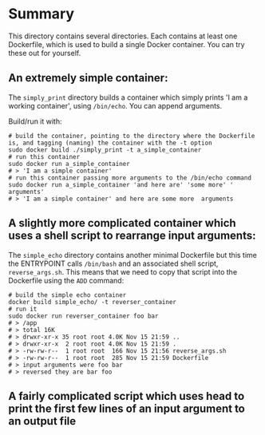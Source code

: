 # Summary

This directory contains several directories. Each contains at least one Dockerfile, which is used to build a single Docker container. You can try these out for yourself.

## An extremely simple container:

The `simply_print` directory builds a container which simply prints 'I am a working container', using `/bin/echo`. You can append arguments.

Build/run it with:

```
# build the container, pointing to the directory where the Dockerfile is, and tagging (naming) the container with the -t option
sudo docker build ./simply_print -t a_simple_container
# run this container
sudo docker run a_simple_container
# > 'I am a simple container'
# run this container passing more arguments to the /bin/echo command
sudo docker run a_simple_container 'and here are' 'some more' ' arguments'
# > 'I am a simple container' and here are some more  arguments
```

## A slightly more complicated container which uses a shell script to rearrange input arguments:

The `simple_echo` directory contains another minimal Dockerfile but this time the ENTRYPOINT calls `/bin/bash` and an associated shell script, `reverse_args.sh`. This means that we need to copy that script into the Dockerfile using the `ADD` command:

```
# build the simple echo container
docker build simple_echo/ -t reverser_container
# run it
sudo docker run reverser_container foo bar
# > /app
# > total 16K
# > drwxr-xr-x 35 root root 4.0K Nov 15 21:59 ..
# > drwxr-xr-x  2 root root 4.0K Nov 15 21:59 .
# > -rw-rw-r--  1 root root  166 Nov 15 21:56 reverse_args.sh
# > -rw-rw-r--  1 root root  285 Nov 15 21:59 Dockerfile
# > input arguments were foo bar
# > reversed they are bar foo
```

## A fairly complicated script which uses head to print the first few lines of an input argument to an output file
